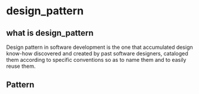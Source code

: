 # design_pattern

## what is design_pattern

Design pattern in software development is the one that accumulated design know-how discovered and created by past software designers, cataloged them according to specific conventions so as to name them and to easily reuse them.

## Pattern
